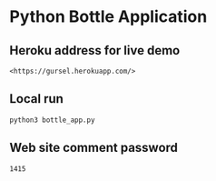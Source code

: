 # Python Bottle Application


## Heroku address for live demo

`
<https://gursel.herokuapp.com/>
`

## Local run 

`
python3 bottle_app.py
`

## Web site comment password

`
1415
`